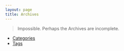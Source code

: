```yaml
---
layout: page
title: Archives
---
```


> Impossible. Perhaps the Archives are incomplete.

- [Categories](./by-category.html)
- [Tags](./by-tag.html)
